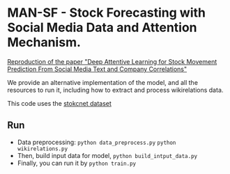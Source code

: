 # MAN-SF - Stock Forecasting with Social Media Data and Attention Mechanism.
 
[Reproduction of the paper "Deep Attentive Learning for Stock Movement Prediction From Social Media Text and Company Correlations"](https://aclanthology.org/2020.emnlp-main.676.pdf)

We provide an alternative implementation of the model, and all the resources to run it, including how to extract and process wikirelations data.

This code uses the [stokcnet dataset](https://github.com/yumoxu/stocknet-dataset)

## Run
- Data preprocessing: `python data_preprocess.py` `python wikirelations.py`
- Then, build input data for model, `python build_intput_data.py`
- Finally, you can run it by `python train.py`